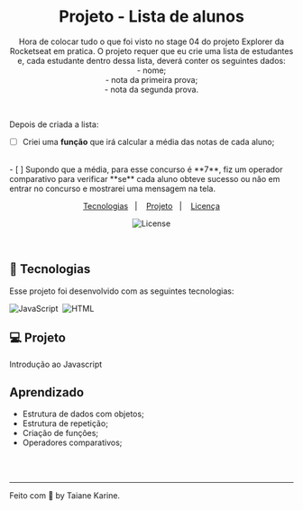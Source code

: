 
<h1 align="center"> Projeto - Lista de alunos</h1>

<p align="center">
Hora de colocar tudo o que foi visto no stage 04 do projeto Explorer da Rocketseat em pratica. O projeto requer que eu crie uma lista de estudantes e, cada estudante dentro dessa lista, deverá conter os seguintes dados:
<br>
- nome;
<br>
- nota da primeira prova;
<br>
- nota da segunda prova.
<br>
</p>
<br>

Depois de criada a lista:
<br>
- [ ]  Criei uma **função** que irá calcular a média das notas de cada aluno;
<br>
- [ ]  Supondo que a média, para esse concurso é **7**, fiz um operador comparativo para verificar **se** cada aluno obteve sucesso ou não em entrar no concurso e mostrarei uma mensagem na tela.
<br>

<p align="center">
  <a href="#-tecnologias">Tecnologias</a>&nbsp;&nbsp;&nbsp;|&nbsp;&nbsp;&nbsp;
  <a href="#-projeto">Projeto</a>&nbsp;&nbsp;&nbsp;|&nbsp;&nbsp;&nbsp;
  <a href="#memo-licença">Licença</a>
</p>

<p align="center">
  <img alt="License" src="https://img.shields.io/static/v1?label=license&message=MIT&color=49AA26&labelColor=000000">
</p>

<br>

## 🚀 Tecnologias

Esse projeto foi desenvolvido com as seguintes tecnologias:

![JavaScript](https://img.shields.io/badge/-JavaScript-05122A?style=flat&logo=javascript)&nbsp;
![HTML](https://img.shields.io/badge/-HTML-05122A?style=flat&logo=HTML5)&nbsp;

## 💻 Projeto

Introdução ao Javascript

## Aprendizado

- Estrutura de dados com objetos;
- Estrutura de repetição;
- Criação de funções;
- Operadores comparativos;

<br>
<br>

---

Feito com 🧡 by Taiane Karine.